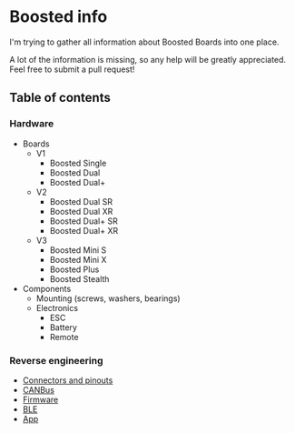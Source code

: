 # Boosted info
I'm trying to gather all information about Boosted Boards into one place.

A lot of the information is missing, so any help will be greatly appreciated. Feel free to submit a pull request!

## Table of contents

### Hardware
 - Boards
	 - V1
		 - Boosted Single
		 - Boosted Dual
		 - Boosted Dual+
	 - V2
		 - Boosted Dual SR
		 - Boosted Dual XR
		 - Boosted Dual+ SR
		 - Boosted Dual+ XR
	 - V3
		 - Boosted Mini S
		 - Boosted Mini X
		 - Boosted Plus
		 - Boosted Stealth
 - Components
	 - Mounting (screws, washers, bearings)
	 - Electronics
		 - ESC
		 - Battery
		 - Remote

### Reverse engineering
- [Connectors and pinouts](reverse_engineering/connectors_pinouts.md)
- [CANBus](reverse_engineering/canbus.md)
- [Firmware](reverse_engineering/firmware.md)
- [BLE](reverse_engineering/ble.md)
- [App](reverse_engineering/app.md)